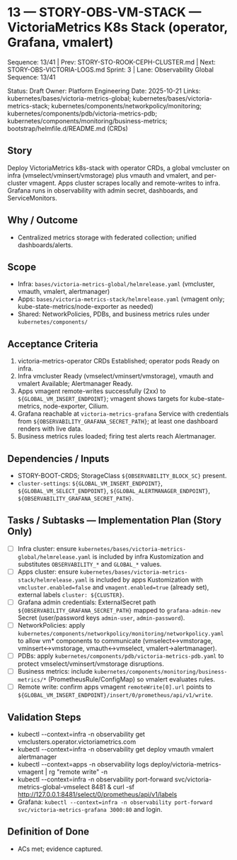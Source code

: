 # 13 — STORY-OBS-VM-STACK — VictoriaMetrics K8s Stack (operator, Grafana, vmalert)

Sequence: 13/41 | Prev: STORY-STO-ROOK-CEPH-CLUSTER.md | Next: STORY-OBS-VICTORIA-LOGS.md
Sprint: 3 | Lane: Observability
Global Sequence: 13/41

Status: Draft
Owner: Platform Engineering
Date: 2025-10-21
Links: kubernetes/bases/victoria-metrics-global; kubernetes/bases/victoria-metrics-stack; kubernetes/components/networkpolicy/monitoring; kubernetes/components/pdb/victoria-metrics-pdb; kubernetes/components/monitoring/business-metrics; bootstrap/helmfile.d/README.md (CRDs)

## Story
Deploy VictoriaMetrics k8s-stack with operator CRDs, a global vmcluster on infra (vmselect/vminsert/vmstorage) plus vmauth and vmalert, and per-cluster vmagent. Apps cluster scrapes locally and remote-writes to infra. Grafana runs in observability with admin secret, dashboards, and ServiceMonitors.

## Why / Outcome
- Centralized metrics storage with federated collection; unified dashboards/alerts.

## Scope
- Infra: `bases/victoria-metrics-global/helmrelease.yaml` (vmcluster, vmauth, vmalert, alertmanager)
- Apps: `bases/victoria-metrics-stack/helmrelease.yaml` (vmagent only; kube-state-metrics/node-exporter as needed)
- Shared: NetworkPolicies, PDBs, and business metrics rules under `kubernetes/components/`

## Acceptance Criteria
1) victoria-metrics-operator CRDs Established; operator pods Ready on infra.
2) Infra vmcluster Ready (vmselect/vminsert/vmstorage), vmauth and vmalert Available; Alertmanager Ready.
3) Apps vmagent remote-writes successfully (2xx) to `${GLOBAL_VM_INSERT_ENDPOINT}`; vmagent shows targets for kube-state-metrics, node-exporter, Cilium.
4) Grafana reachable at `victoria-metrics-grafana` Service with credentials from `${OBSERVABILITY_GRAFANA_SECRET_PATH}`; at least one dashboard renders with live data.
5) Business metrics rules loaded; firing test alerts reach Alertmanager.

## Dependencies / Inputs
- STORY-BOOT-CRDS; StorageClass `${OBSERVABILITY_BLOCK_SC}` present.
- `cluster-settings`: `${GLOBAL_VM_INSERT_ENDPOINT}`, `${GLOBAL_VM_SELECT_ENDPOINT}`, `${GLOBAL_ALERTMANAGER_ENDPOINT}`, `${OBSERVABILITY_GRAFANA_SECRET_PATH}`.

## Tasks / Subtasks — Implementation Plan (Story Only)
- [ ] Infra cluster: ensure `kubernetes/bases/victoria-metrics-global/helmrelease.yaml` is included by infra Kustomization and substitutes `OBSERVABILITY_*` and `GLOBAL_*` values.
- [ ] Apps cluster: ensure `kubernetes/bases/victoria-metrics-stack/helmrelease.yaml` is included by apps Kustomization with `vmcluster.enabled=false` and `vmagent.enabled=true` (already set), external labels `cluster: ${CLUSTER}`.
- [ ] Grafana admin credentials: ExternalSecret path `${OBSERVABILITY_GRAFANA_SECRET_PATH}` mapped to `grafana-admin-new` Secret (user/password keys `admin-user`, `admin-password`).
- [ ] NetworkPolicies: apply `kubernetes/components/networkpolicy/monitoring/networkpolicy.yaml` to allow vm* components to communicate (vmselect↔vmstorage, vminsert↔vmstorage, vmauth↔vmselect, vmalert→alertmanager).
- [ ] PDBs: apply `kubernetes/components/pdb/victoria-metrics-pdb.yaml` to protect vmselect/vminsert/vmstorage disruptions.
- [ ] Business metrics: include `kubernetes/components/monitoring/business-metrics/*` (PrometheusRule/ConfigMap) so vmalert evaluates rules.
- [ ] Remote write: confirm apps vmagent `remoteWrite[0].url` points to `${GLOBAL_VM_INSERT_ENDPOINT}/insert/0/prometheus/api/v1/write`.

## Validation Steps
- kubectl --context=infra -n observability get vmclusters.operator.victoriametrics.com
- kubectl --context=infra -n observability get deploy vmauth vmalert alertmanager
- kubectl --context=apps -n observability logs deploy/victoria-metrics-vmagent | rg "remote write" -n
- kubectl --context=infra -n observability port-forward svc/victoria-metrics-global-vmselect 8481 & curl -sf http://127.0.0.1:8481/select/0/prometheus/api/v1/labels
- Grafana: `kubectl --context=infra -n observability port-forward svc/victoria-metrics-grafana 3000:80` and login.

## Definition of Done
- ACs met; evidence captured.
